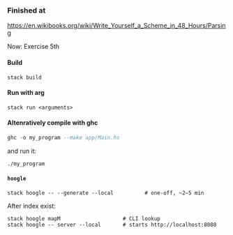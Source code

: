 ### Finished at
https://en.wikibooks.org/wiki/Write_Yourself_a_Scheme_in_48_Hours/Parsing

Now: Exercise 5th

#### Build
`stack build`

#### Run with arg
`stack run <arguments>`

#### Altenratively compile with ghc
```haskell
ghc -o my_program --make app/Main.hs
```
and run it:
```bash
./my_program
```

#### `hoogle`
`stack hoogle -- --generate --local          # one-off, ~2–5 min`

After index exist:
```
stack hoogle mapM                    # CLI lookup
stack hoogle -- server --local       # starts http://localhost:8080
```

